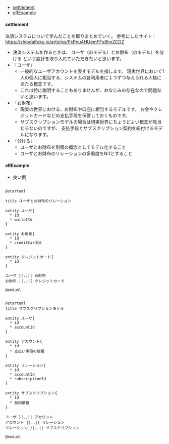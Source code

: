 <!-- TOC -->

- [settlement](#settlement)
- [eRExample](#eRExample)

<!-- /TOC -->

#### settlement

決済システムについて学んだことを取りまとめていく。
参考にしたサイト：https://shiodaifuku.io/articles/FkPnu4HUemFFx8hnZCDZ

- 決済システムを作るときは、 ユーザ（のモデル）とお財布（のモデル）を分ける という設計を取り入れていただきたいと思います。
- 「ユーザ」
  - 一般的なユーザアカウントを表すモデルを指します。 現実世界において1人の個人に相当する、システムの各利用者に１つずつ与えられる人格にあたる概念です。
  - これは特に説明することもありませんが、おなじみの存在なので問題ないと思います。
- 「お財布」
  - 現実の世界における、お財布や口座に相当するモデルです。 お金やクレジットカードなどの支払手段を保管しておくものです。
  - サブスクリプションモデルの場合は現実世界にちょうどよい概念が見当たらないのですが、 支払手段とサブスクリプション契約を紐付けるモデルになります。
- 「分ける」
  - ユーザとお財布を別個の概念としてモデル化すること
  - ユーザとお財布のリレーションの多重度をN:1とすること
  
#### eRExample
- 良い例

```uml

@startuml

title ユーザとお財布のリレーション

entity ユーザ{
  * id
  * walletId
}

entity お財布{
  * id
  * creditCardId
}

entity クレジットカード{
  * id
}

ユーザ }|..|| お財布
お財布 ||..|{ クレジットカード

@enduml

```


```uml

@startuml
title サブスクリプションモデル

entity ユーザ{
  * id
  * accountId
}

entity アカウント{
  * id
  * 支払い手段の情報
}

entity リレーション{
  * id
  * accountId
  * subscriptionId
}

entity サブスクリプション{
  * id
  * 契約情報
}

ユーザ }|..|| アカウント
アカウント ||..|{ リレーション
リレーション }|..|| サブスクリプション

@enduml

```

